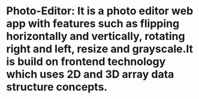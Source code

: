 # Photo-Editor: It is a photo editor web app with features such as flipping horizontally and vertically, rotating right and left, resize and grayscale.It is build on frontend technology which uses 2D and 3D array data structure concepts.
